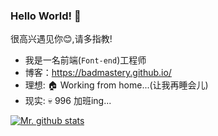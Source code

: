 ### Hello World! 👋

 很高兴遇见你😊,请多指教!

- 我是一名前端(`Font-end`)工程师
- 博客：https://badmastery.github.io/
- 理想: 🏠 Working from home...(让我再睡会儿)
- 现实: 💀 996 加班ing...

[![Mr. github stats](https://github-readme-stats.vercel.app/api?username=BadmasterY)](https://badmastery.github.io/)
